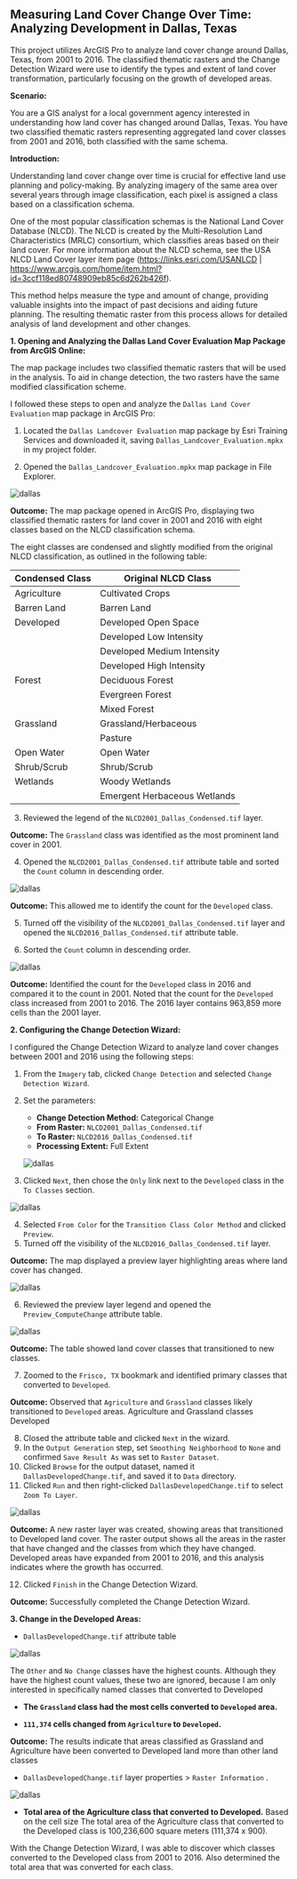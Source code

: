 ## Measuring Land Cover Change Over Time: Analyzing Development in Dallas, Texas

This project utilizes ArcGIS Pro to analyze land cover change around Dallas, Texas, from 2001 to 2016.  The classified thematic rasters and the Change Detection Wizard were use to identify the types and extent of land cover transformation, particularly focusing on the growth of developed areas.

**Scenario:**

You are a GIS analyst for a local government agency interested in understanding how land cover has changed around Dallas, Texas. You have two classified thematic rasters representing aggregated land cover classes from 2001 and 2016, both classified with the same schema. 

**Introduction:**

Understanding land cover change over time is crucial for effective land use planning and policy-making. By analyzing imagery of the same area over several years through image classification, each pixel is assigned a class based on a classification schema.

One of the most popular classification schemas is the National Land Cover Database (NLCD). The NLCD is created by the Multi-Resolution Land Characteristics (MRLC) consortium, which classifies areas based on their land cover. For more information about the
NLCD schema, see the USA NLCD Land Cover layer item page
(https://links.esri.com/USANLCD | https://www.arcgis.com/home/item.html?id=3ccf118ed80748909eb85c6d262b426f).

This method helps measure the type and amount of change, providing valuable insights into the impact of past decisions and aiding future planning. The resulting thematic raster from this process allows for detailed analysis of land development and other changes.

**1. Opening and Analyzing the Dallas Land Cover Evaluation Map Package from ArcGIS Online:**

The map package includes two classified thematic rasters that will be used in the analysis. To aid in change detection, the two rasters have the same modified classification scheme.

I followed these steps to open and analyze the `Dallas Land Cover Evaluation` map package in ArcGIS Pro:

1. Located the `Dallas Landcover Evaluation` map package by Esri Training Services and downloaded it, saving `Dallas_Landcover_Evaluation.mpkx` in my project folder.

2. Opened the `Dallas_Landcover_Evaluation.mpkx` map package in File Explorer.

![dallas](./screenshots/Screenshot%202023-10-17%20102459.png)

**Outcome:** The map package opened in ArcGIS Pro, displaying two classified thematic rasters for land cover in 2001 and 2016 with eight classes based on the NLCD classification schema. 

The eight classes are condensed and slightly modified from the original NLCD classification, as outlined in the following table:

| Condensed Class   | Original NLCD Class                            |
|-------------------|------------------------------------------------|
| Agriculture       | Cultivated Crops                              |
| Barren Land       | Barren Land                                   |
| Developed         | Developed Open Space                          |
|                   | Developed Low Intensity                       |
|                   | Developed Medium Intensity                    |
|                   | Developed High Intensity                      |
| Forest            | Deciduous Forest                              |
|                   | Evergreen Forest                              |
|                   | Mixed Forest                                  |
| Grassland         | Grassland/Herbaceous                          |
|                   | Pasture                                       |
| Open Water        | Open Water                                    |
| Shrub/Scrub      | Shrub/Scrub                                   |
| Wetlands          | Woody Wetlands                                |
|                   | Emergent Herbaceous Wetlands                  |


3. Reviewed the legend of the `NLCD2001_Dallas_Condensed.tif` layer.

**Outcome:** The `Grassland` class was identified as the most prominent land cover in 2001.

4. Opened the `NLCD2001_Dallas_Condensed.tif` attribute table and sorted the `Count` column in descending order.

![dallas](./screenshots/Screenshot%202023-10-17%20110329.png)

**Outcome:** This allowed me to identify the count for the `Developed` class.

5. Turned off the visibility of the `NLCD2001_Dallas_Condensed.tif` layer and opened the `NLCD2016_Dallas_Condensed.tif` attribute table.

6. Sorted the `Count` column in descending order.

![dallas](./screenshots/Screenshot%202023-10-17%20110226.png)

**Outcome:** Identified the count for the `Developed` class in 2016 and compared it to the count in 2001. Noted that the count for the `Developed` class increased from 2001 to 2016. The 2016 layer contains 963,859 more cells than the 2001 layer.

**2. Configuring the Change Detection Wizard:**

I configured the Change Detection Wizard to analyze land cover changes between 2001 and 2016 using the following steps:

1. From the `Imagery` tab, clicked `Change Detection` and selected `Change Detection Wizard`.
2. Set the parameters:
   - **Change Detection Method:** Categorical Change
   - **From Raster:** `NLCD2001_Dallas_Condensed.tif`
   - **To Raster:** `NLCD2016_Dallas_Condensed.tif`
   - **Processing Extent:** Full Extent

   ![dallas](./screenshots/Screenshot%202023-10-17%20132855.png)

3. Clicked `Next`, then chose the `Only` link next to the `Developed` class in the `To Classes` section.

![dallas](./screenshots/Screenshot%202023-10-17%20133207.png)

4. Selected `From Color` for the `Transition Class Color Method` and clicked `Preview`.
5. Turned off the visibility of the `NLCD2016_Dallas_Condensed.tif` layer.

**Outcome:** The map displayed a preview layer highlighting areas where land cover has changed.

![dallas](./screenshots/Screenshot%202023-10-17%20134042.png)


6. Reviewed the preview layer legend and opened the `Preview_ComputeChange` attribute table.

![dallas](./screenshots/Screenshot%202023-10-17%20134214.png)

**Outcome:** The table showed land cover classes that transitioned to new classes.

7. Zoomed to the `Frisco, TX` bookmark and identified primary classes that converted to `Developed`.

**Outcome:** Observed that `Agriculture` and `Grassland` classes likely transitioned to `Developed` areas. Agriculture and Grassland classes  Developed

8. Closed the attribute table and clicked `Next` in the wizard.
9. In the `Output Generation` step, set `Smoothing Neighborhood` to `None` and confirmed `Save Result As` was set to `Raster Dataset`.
10. Clicked `Browse` for the output dataset, named it `DallasDevelopedChange.tif`, and saved it to `Data` directory.
11. Clicked `Run` and then right-clicked `DallasDevelopedChange.tif` to select `Zoom To Layer`.

![dallas](./screenshots/Screenshot%202023-10-17%20135253.png)


**Outcome:** A new raster layer was created, showing areas that transitioned to Developed land cover. The raster output shows all the areas in the raster that have changed and the classes from which they have changed. Developed areas have expanded from 2001 to 2016, and this analysis indicates where the growth has occurred.


12. Clicked `Finish` in the Change Detection Wizard.

**Outcome:** Successfully completed the Change Detection Wizard.


**3. Change in the Developed Areas:**

* `DallasDevelopedChange.tif` attribute table

![dallas](./screenshots/Screenshot%202023-10-17%20140023.png)

The `Other` and `No Change` classes have the highest counts. Although they have the highest count values, these two are ignored, because I am only interested in specifically named classes that converted to Developed

* **The `Grassland` class had the most cells converted to `Developed` area.** 

* **`111,374` cells changed from `Agriculture` to `Developed`.**

**Outcome:** The results indicate that areas classified as Grassland and Agriculture have been converted to Developed land more than other
land classes

* `DallasDevelopedChange.tif` layer properties > `Raster Information` . 

![dallas](./screenshots/Screenshot%202023-10-17%20140057.png)

* **Total area of the Agriculture class that converted to Developed.**
Based on the cell size The total area of the Agriculture class that converted to the Developed class is 100,236,600 square meters (111,374 x 900).


With the Change Detection Wizard, I was able to discover which classes converted to the Developed class from 2001 to 2016. Also
determined the total area that was converted for each class.
